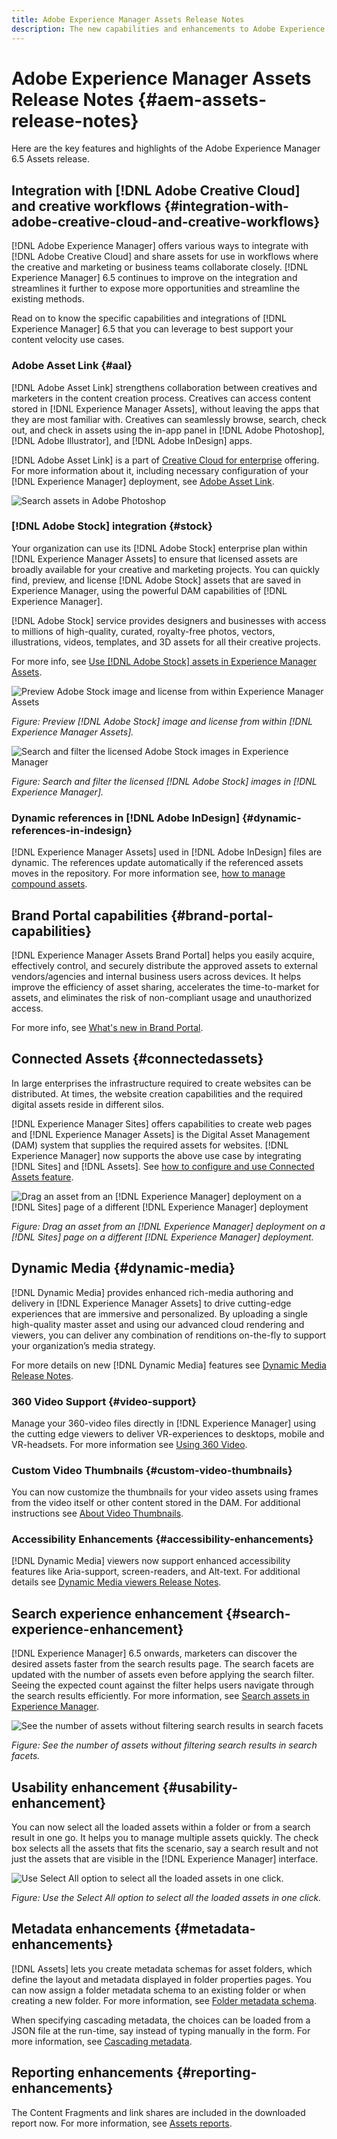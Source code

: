 ```yaml
---
title: Adobe Experience Manager Assets Release Notes
description: The new capabilities and enhancements to Adobe Experience Manager 6.5 Assets.
---
```


# Adobe Experience Manager Assets Release Notes {#aem-assets-release-notes}

Here are the key features and highlights of the Adobe Experience Manager 6.5 Assets release.

## Integration with [!DNL Adobe Creative Cloud] and creative workflows {#integration-with-adobe-creative-cloud-and-creative-workflows}

[!DNL Adobe Experience Manager] offers various ways to integrate with [!DNL Adobe Creative Cloud] and share assets for use in workflows where the creative and marketing or business teams collaborate closely. [!DNL Experience Manager] 6.5 continues to improve on the integration and streamlines it further to expose more opportunities and streamline the existing methods.

Read on to know the specific capabilities and integrations of [!DNL Experience Manager] 6.5 that you can leverage to best support your content velocity use cases.

### Adobe Asset Link {#aal}

[!DNL Adobe Asset Link] strengthens collaboration between creatives and marketers in the content creation process. Creatives can access content stored in [!DNL Experience Manager Assets], without leaving the apps that they are most familiar with. Creatives can seamlessly browse, search, check out, and check in assets using the in-app panel in [!DNL Adobe Photoshop], [!DNL Adobe Illustrator], and [!DNL Adobe InDesign] apps.

[!DNL Adobe Asset Link] is a part of [Creative Cloud for enterprise](https://www.adobe.com/creativecloud/business/enterprise.html) offering. For more information about it, including necessary configuration of your [!DNL Experience Manager] deployment, see [Adobe Asset Link](https://helpx.adobe.com/enterprise/using/adobe-asset-link.html).

![Search assets in Adobe Photoshop](assets/asset_search_photoshop.png)

### [!DNL Adobe Stock] integration {#stock}

Your organization can use its [!DNL Adobe Stock] enterprise plan within [!DNL Experience Manager Assets] to ensure that licensed assets are broadly available for your creative and marketing projects. You can quickly find, preview, and license [!DNL Adobe Stock] assets that are saved in Experience Manager, using the powerful DAM capabilities of [!DNL Experience Manager].

[!DNL Adobe Stock] service provides designers and businesses with access to millions of high-quality, curated, royalty-free photos, vectors, illustrations, videos, templates, and 3D assets for all their creative projects.

For more info, see [Use [!DNL Adobe Stock] assets in Experience Manager Assets](/help/assets/aem-assets-adobe-stock.md).

![Preview Adobe Stock image and license from within Experience Manager Assets](assets/stock_image_preview_license_options.png)

*Figure: Preview [!DNL Adobe Stock] image and license from within [!DNL Experience Manager Assets].*

![Search and filter the licensed Adobe Stock images in Experience Manager](assets/aem-search-filters2.jpg)

*Figure: Search and filter the licensed [!DNL Adobe Stock] images in [!DNL Experience Manager].*

### Dynamic references in [!DNL Adobe InDesign] {#dynamic-references-in-indesign}

[!DNL Experience Manager Assets] used in [!DNL Adobe InDesign] files are dynamic. The references update automatically if the referenced assets moves in the repository. For more information see, [how to manage compound assets](/help/assets/managing-linked-subassets.md).

## Brand Portal capabilities {#brand-portal-capabilities}

[!DNL Experience Manager Assets Brand Portal] helps you easily acquire, effectively control, and securely distribute the approved assets to external vendors/agencies and internal business users across devices. It helps improve the efficiency of asset sharing, accelerates the time-to-market for assets, and eliminates the risk of non-compliant usage and unauthorized access.

For more info, see [What's new in Brand Portal](https://helpx.adobe.com/experience-manager/brand-portal/using/whats-new.html).

## Connected Assets {#connectedassets}

In large enterprises the infrastructure required to create websites can be distributed. At times, the website creation capabilities and the required digital assets reside in different silos.

[!DNL Experience Manager Sites] offers capabilities to create web pages and [!DNL Experience Manager Assets] is the Digital Asset Management (DAM) system that supplies the required assets for websites. [!DNL Experience Manager] now supports the above use case by integrating [!DNL Sites] and [!DNL Assets]. See [how to configure and use Connected Assets feature](/help/assets/use-assets-across-connected-assets-instances.md).

![Drag an asset from an [!DNL Experience Manager] deployment on a [!DNL Sites] page of a different [!DNL Experience Manager] deployment](assets/connected-assets-drag-and-drop-only.gif)

*Figure: Drag an asset from an [!DNL Experience Manager] deployment on a [!DNL Sites] page on a different [!DNL Experience Manager] deployment.*

## Dynamic Media {#dynamic-media}

[!DNL Dynamic Media] provides enhanced rich-media authoring and delivery in [!DNL Experience Manager Assets] to drive cutting-edge experiences that are immersive and personalized. By uploading a single high-quality master asset and using our advanced cloud rendering and viewers, you can deliver any combination of renditions on-the-fly to support your organization’s media strategy.

For more details on new [!DNL Dynamic Media] features see [Dynamic Media Release Notes](https://marketing.adobe.com/resources/help/en_US/s7/release_notes/).

### 360 Video Support {#video-support}

Manage your 360-video files directly in [!DNL Experience Manager] using the cutting edge viewers to deliver VR-experiences to desktops, mobile and VR-headsets. For more information see [Using 360 Video](/help/assets/360-video.md).

### Custom Video Thumbnails {#custom-video-thumbnails}

You can now customize the thumbnails for your video assets using frames from the video itself or other content stored in the DAM. For additional instructions see [About Video Thumbnails](/help/assets/video.md#about-video-thumbnails-in-dynamic-media-scene-mode).

### Accessibility Enhancements {#accessibility-enhancements}

[!DNL Dynamic Media] viewers now support enhanced accessibility features like Aria-support, screen-readers, and Alt-text. For additional details see [Dynamic Media viewers Release Notes](https://marketing.adobe.com/resources/help/en_US/s7/viewers_ref/index.html).

## Search experience enhancement {#search-experience-enhancement}

[!DNL Experience Manager] 6.5 onwards, marketers can discover the desired assets faster from the search results page. The search facets are updated with the number of assets even before applying the search filter. Seeing the expected count against the filter helps users navigate through the search results efficiently. For more information, see [Search assets in Experience Manager](../assets/search-assets.md).

![See the number of assets without filtering search results in search facets](/help/assets/assets/asset_search_results_in_facets_filters.png)

*Figure: See the number of assets without filtering search results in search facets.*

## Usability enhancement {#usability-enhancement}

You can now select all the loaded assets within a folder or from a search result in one go. It helps you to manage multiple assets quickly. The check box selects all the assets that fits the scenario, say a search result and not just the assets that are visible in the [!DNL Experience Manager] interface.

![Use Select All option to select all the loaded assets in one click.](assets/select-all-in-aem-assets.gif)

*Figure: Use the Select All option to select all the loaded assets in one click.*

## Metadata enhancements {#metadata-enhancements}

[!DNL Assets] lets you create metadata schemas for asset folders, which define the layout and metadata displayed in folder properties pages. You can now assign a folder metadata schema to an existing folder or when creating a new folder. For more information, see [Folder metadata schema](/help/assets/folder-metadata-schema.md).

When specifying cascading metadata, the choices can be loaded from a JSON file at the run-time, say instead of typing manually in the form. For more information, see [Cascading metadata](/help/assets/cascading-metadata.md).

## Reporting enhancements {#reporting-enhancements}

The Content Fragments and link shares are included in the downloaded report now. For more information, see [Assets reports](/help/assets/asset-reports.md).
